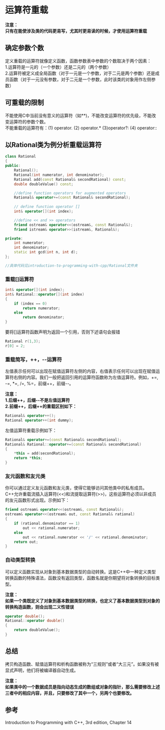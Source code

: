 # 运算符重载  

**注意：**  
**只有在能使涉及类的代码更易写，尤其时更易读的时候，才使用运算符重载**  

## 确定参数个数  

定义重载的运算符就像定义函数，函数参数表中参数的个数取决于两个因素：  
1.运算符是一元的（一个参数）还是二元的（两个参数）  
2.运算符被定义成全局函数（对于一元是一个参数，对于二元是两个参数）还是成员函数（对于一元没有参数，对于二元是一个参数，此时该类的对象用作左侧参数）  

## 可重载的限制  

不能使用C中当前没有意义的运算符（如**)，不能改变运算符的优先级，不能改变运算符的参数个数。  
不能重载的运算符有：(1) operator.  (2) operator.*  (3)operator?:  (4) operator::  

## 以Rational类为例分析重载运算符  

```c++
class Rational
{
public:
    Rational();
    Rational(int numerator, int denominator);
    Rational add(const Rational& secondRational) const;
    double doubleValue() const;

    //define function operators for augmented operators
    Rational& operator+=(const Rational& secondRational);
   
    // define function operator []
    int& operator[](int index);

    //define << and >> operators
    friend ostream& operator<<(ostream&, const Rational&);
    friend istream& operator>>(istream&, Rational&);

private:
    int numerator;
    int denominator;
    static int gcd(int n, int d);
};

//具体代码见introduction-to-programming-with-cpp/Rational文件夹
```

### 重载[]运算符  

```c++
int& operator[](int index);
int& Rational::operator[](int index)
{
    if (index == 0)
        return numerator;
    else
        return denominator;
}
```

要将[]运算符函数声明为返回一个引用，否则下述语句会报错  

```c++
Rational r(1,3);
r[0] = 2;
```

### 重载简写，++，--运算符  

左值表示任何可以出现在赋值运算符左侧的内容，右值表示任何可以出现在赋值运算符右侧的内容。我们一般把返回引用的运算符函数称为左值运算符。例如，+=, -=, *=, /=, %=，前缀++，前缀--。

**注意：**  
**1.后缀++，后缀--不是左值运算符**  
**2.前缀++，后缀++的重载区别如下：**  

```c++
Rational& operator++();
Rational operator++(int dummy);
```

左值运算符重载示例如下：  

```c++
Rational& operator+=(const Rational& secondRational);
Rational& Rational::operator+=(const Rational& secondRational)
{
    *this = add(secondRational);
    return *this;
}
```

### 友元函数和友元类  

你可以通过定义友元函数和友元类，使得它能够访问其他类中的私有成员。C++允许重载流插入运算符(<<)和流提取运算符(>>)，这些运算符必须以非成员的友元函数形式出现。示例如下：  

```c++
friend ostream& operator<<(ostream&, const Rational&);
ostream& operator<<(ostream& out, const Rational& rational)
{
    if (rational.denominator == 1)
        out << rational.numerator;
    else
        out << rational.numerator << '/' << rational.denominator;
    return out;
}
```

### 自动类型转换

可以定义函数实现从对象到基本数据类型的自动转换。这是C++中一种定义类型转换函数的特殊语法，函数没有返回类型，函数名就是你期望将对象转换的目标类型。  

**注意：**  
**如果一个类既定义了对象到基本数据类型的转换，也定义了基本数据类型到对象的转换构造函数，则会出现二义性错误**  

```c++
operator double();
Rational::operator double()
{
    return doubleValue();
}
```

## 总结  

拷贝构造函数、赋值运算符和析构函数被称为“三规则”或者“大三元”。如果没有被显式声明，他们将被编译器自动生成。

**注意：**  
**如果类中的一个数据成员是指向动态生成的数组或对象的指针，那么需要修改上述三者中的相应内容，并且，只要修改了其中一个，另两个也要修改。**  

## 参考  

Introduction to Programming with C++, 3rd edition, Chapter 14  
